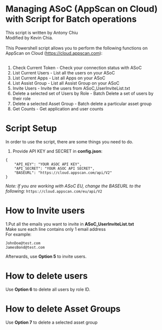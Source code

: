 # Managing ASoC (AppScan on Cloud) with Script for Batch operations
This script is written by Antony Chiu<br>
Modified by Kevin Chia. <br>
<br>
This Powershell script allows you to perform the following functions on AppScan on Cloud (https://cloud.appscan.com):<br>
<br>
1. Check Current Token - Check your connection status with ASoC
2. List Current Users - List all the users on your ASoC
3. List Current Apps - List all Apps on your ASoC
4. List Assist Group - List all Assist Group on your ASoC
5. Invite Users - Invite the users from ASoC_UserInviteList.txt
6. Delete a selected set of Users by Role - Batch Delete a set of users by their role
7. Delete a selected Asset Group - Batch delete a particular asset group
8. Get Counts - Get application and user counts

# Script Setup

In order to use the script, there are some things you need to do.<br>

1. Provide API KEY and SECRET in **config.json**:
```
{
    "API_KEY": "YOUR ASOC API KEY",
    "API_SECRET": "YOUR ASOC API SECRET",
    "BASEURL": "https://cloud.appscan.com/api/V2"
}
```
*Note: If you are working with ASoC EU, change the BASEURL to the following:*
```https://cloud.appscan.com/eu/api/V2```

# How to Invite users

1.Put all the emails you want to invite in **ASoC_UserInviteList.txt**<br>
Make sure each line contains only 1 email address<br>
For example:<br>

```
JohnDoe@test.com
JamesBond@test.com
```

Afterwards, use **Option 5** to invite users. 

# How to delete users

Use **Option 6** to delete all users by role ID. 

# How to delete Asset Groups

Use **Option 7** to delete a selected asset group

